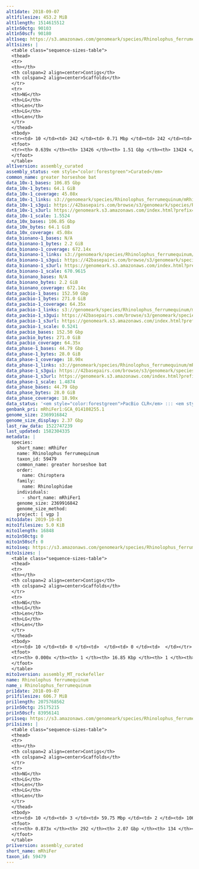 ```yaml
---
alt1date: 2018-09-07
alt1filesize: 453.2 MiB
alt1length: 1514615512
alt1n50ctg: 90103
alt1n50scf: 90180
alt1seq: https://s3.amazonaws.com/genomeark/species/Rhinolophus_ferrumequinum/mRhiFer1/assembly_curated/mRhiFer1.alt.cur.20180907.fasta.gz
alt1sizes: |
  <table class="sequence-sizes-table">
  <thead>
  <tr>
  <th></th>
  <th colspan=2 align=center>Contigs</th>
  <th colspan=2 align=center>Scaffolds</th>
  </tr>
  <tr>
  <th>NG</th>
  <th>LG</th>
  <th>Len</th>
  <th>LG</th>
  <th>Len</th>
  </tr>
  </thead>
  <tbody>
  <tr><td> 10 </td><td> 242 </td><td> 0.71 Mbp </td><td> 242 </td><td> 0.71 Mbp </td></tr>  <tr><td> 20 </td><td> 648 </td><td> 484.49 Kbp </td><td> 648 </td><td> 484.49 Kbp </td></tr>  <tr><td> 30 </td><td> 1250 </td><td> 326.48 Kbp </td><td> 1250 </td><td> 326.48 Kbp </td></tr>  <tr><td> 40 </td><td> 2162 </td><td> 204.80 Kbp </td><td> 2162 </td><td> 204.80 Kbp </td></tr>  <tr style="background-color:#cccccc;"><td> 50 </td><td> 3838 </td><td> 90.10 Kbp </td><td> 3838 </td><td> 90.18 Kbp </td></tr>  <tr><td> 60 </td><td> 9121 </td><td> 29.05 Kbp </td><td> 9119 </td><td> 29.05 Kbp </td></tr>  <tr><td> 70 </td><td> 0 </td><td>  </td><td> 0 </td><td>  </td></tr>  <tr><td> 80 </td><td> 0 </td><td>  </td><td> 0 </td><td>  </td></tr>  <tr><td> 90 </td><td> 0 </td><td>  </td><td> 0 </td><td>  </td></tr>  <tr><td> 100 </td><td> 0 </td><td>  </td><td> 0 </td><td>  </td></tr>  </tbody>
  <tfoot>
  <tr><th> 0.639x </th><th> 13426 </th><th> 1.51 Gbp </th><th> 13424 </th><th> 1.51 Gbp </th></tr>
  </tfoot>
  </table>
alt1version: assembly_curated
assembly_status: <em style="color:forestgreen">Curated</em>
common_name: greater horseshoe bat
data_10x-1_bases: 106.85 Gbp
data_10x-1_bytes: 64.1 GiB
data_10x-1_coverage: 45.08x
data_10x-1_links: s3://genomeark/species/Rhinolophus_ferrumequinum/mRhiFer1/genomic_data/10x/<br>
data_10x-1_s3gui: https://42basepairs.com/browse/s3/genomeark/species/Rhinolophus_ferrumequinum/mRhiFer1/genomic_data/10x/
data_10x-1_s3url: https://genomeark.s3.amazonaws.com/index.html?prefix=species/Rhinolophus_ferrumequinum/mRhiFer1/genomic_data/10x/
data_10x-1_scale: 1.5524
data_10x_bases: 106.85 Gbp
data_10x_bytes: 64.1 GiB
data_10x_coverage: 45.08x
data_bionano-1_bases: N/A
data_bionano-1_bytes: 2.2 GiB
data_bionano-1_coverage: 672.14x
data_bionano-1_links: s3://genomeark/species/Rhinolophus_ferrumequinum/mRhiFer1/genomic_data/bionano/<br>
data_bionano-1_s3gui: https://42basepairs.com/browse/s3/genomeark/species/Rhinolophus_ferrumequinum/mRhiFer1/genomic_data/bionano/
data_bionano-1_s3url: https://genomeark.s3.amazonaws.com/index.html?prefix=species/Rhinolophus_ferrumequinum/mRhiFer1/genomic_data/bionano/
data_bionano-1_scale: 670.9615
data_bionano_bases: N/A
data_bionano_bytes: 2.2 GiB
data_bionano_coverage: 672.14x
data_pacbio-1_bases: 152.50 Gbp
data_pacbio-1_bytes: 271.0 GiB
data_pacbio-1_coverage: 64.35x
data_pacbio-1_links: s3://genomeark/species/Rhinolophus_ferrumequinum/mRhiFer1/genomic_data/pacbio/<br>
data_pacbio-1_s3gui: https://42basepairs.com/browse/s3/genomeark/species/Rhinolophus_ferrumequinum/mRhiFer1/genomic_data/pacbio/
data_pacbio-1_s3url: https://genomeark.s3.amazonaws.com/index.html?prefix=species/Rhinolophus_ferrumequinum/mRhiFer1/genomic_data/pacbio/
data_pacbio-1_scale: 0.5241
data_pacbio_bases: 152.50 Gbp
data_pacbio_bytes: 271.0 GiB
data_pacbio_coverage: 64.35x
data_phase-1_bases: 44.79 Gbp
data_phase-1_bytes: 28.0 GiB
data_phase-1_coverage: 18.90x
data_phase-1_links: s3://genomeark/species/Rhinolophus_ferrumequinum/mRhiFer1/genomic_data/phase/<br>
data_phase-1_s3gui: https://42basepairs.com/browse/s3/genomeark/species/Rhinolophus_ferrumequinum/mRhiFer1/genomic_data/phase/
data_phase-1_s3url: https://genomeark.s3.amazonaws.com/index.html?prefix=species/Rhinolophus_ferrumequinum/mRhiFer1/genomic_data/phase/
data_phase-1_scale: 1.4874
data_phase_bases: 44.79 Gbp
data_phase_bytes: 28.0 GiB
data_phase_coverage: 18.90x
data_status: '<em style="color:forestgreen">PacBio CLR</em> ::: <em style="color:forestgreen">10x</em> ::: <em style="color:forestgreen">Phase</em>'
genbank_pri: mRhiFer1:GCA_014108255.1
genome_size: 2369916842
genome_size_display: 2.37 Gbp
last_raw_data: 1522747239
last_updated: 1582304335
metadata: |
  species:
    short_name: mRhiFer
    name: Rhinolophus ferrumequinum
    taxon_id: 59479
    common_name: greater horseshoe bat
    order:
      name: Chiroptera
    family:
      name: Rhinolophidae
    individuals:
      - short_name: mRhiFer1
    genome_size: 2369916842
    genome_size_method:
    project: [ vgp ]
mito1date: 2019-10-03
mito1filesize: 5.0 KiB
mito1length: 16848
mito1n50ctg: 0
mito1n50scf: 0
mito1seq: https://s3.amazonaws.com/genomeark/species/Rhinolophus_ferrumequinum/mRhiFer1/assembly_MT_rockefeller/mRhiFer1.MT.20191003.fasta.gz
mito1sizes: |
  <table class="sequence-sizes-table">
  <thead>
  <tr>
  <th></th>
  <th colspan=2 align=center>Contigs</th>
  <th colspan=2 align=center>Scaffolds</th>
  </tr>
  <tr>
  <th>NG</th>
  <th>LG</th>
  <th>Len</th>
  <th>LG</th>
  <th>Len</th>
  </tr>
  </thead>
  <tbody>
  <tr><td> 10 </td><td> 0 </td><td>  </td><td> 0 </td><td>  </td></tr>  <tr><td> 20 </td><td> 0 </td><td>  </td><td> 0 </td><td>  </td></tr>  <tr><td> 30 </td><td> 0 </td><td>  </td><td> 0 </td><td>  </td></tr>  <tr><td> 40 </td><td> 0 </td><td>  </td><td> 0 </td><td>  </td></tr>  <tr style="background-color:#cccccc;"><td> 50 </td><td> 0 </td><td style="background-color:#ff8888;">  </td><td> 0 </td><td style="background-color:#ff8888;">  </td></tr>  <tr><td> 60 </td><td> 0 </td><td>  </td><td> 0 </td><td>  </td></tr>  <tr><td> 70 </td><td> 0 </td><td>  </td><td> 0 </td><td>  </td></tr>  <tr><td> 80 </td><td> 0 </td><td>  </td><td> 0 </td><td>  </td></tr>  <tr><td> 90 </td><td> 0 </td><td>  </td><td> 0 </td><td>  </td></tr>  <tr><td> 100 </td><td> 0 </td><td>  </td><td> 0 </td><td>  </td></tr>  </tbody>
  <tfoot>
  <tr><th> 0.000x </th><th> 1 </th><th> 16.85 Kbp </th><th> 1 </th><th> 16.85 Kbp </th></tr>
  </tfoot>
  </table>
mito1version: assembly_MT_rockefeller
name: Rhinolophus ferrumequinum
name_: Rhinolophus_ferrumequinum
pri1date: 2018-09-07
pri1filesize: 606.7 MiB
pri1length: 2075768562
pri1n50ctg: 25175215
pri1n50scf: 83956141
pri1seq: https://s3.amazonaws.com/genomeark/species/Rhinolophus_ferrumequinum/mRhiFer1/assembly_curated/mRhiFer1.pri.cur.20180907.fasta.gz
pri1sizes: |
  <table class="sequence-sizes-table">
  <thead>
  <tr>
  <th></th>
  <th colspan=2 align=center>Contigs</th>
  <th colspan=2 align=center>Scaffolds</th>
  </tr>
  <tr>
  <th>NG</th>
  <th>LG</th>
  <th>Len</th>
  <th>LG</th>
  <th>Len</th>
  </tr>
  </thead>
  <tbody>
  <tr><td> 10 </td><td> 3 </td><td> 59.75 Mbp </td><td> 2 </td><td> 106.21 Mbp </td></tr>  <tr><td> 20 </td><td> 7 </td><td> 51.12 Mbp </td><td> 4 </td><td> 101.15 Mbp </td></tr>  <tr><td> 30 </td><td> 12 </td><td> 40.32 Mbp </td><td> 6 </td><td> 97.57 Mbp </td></tr>  <tr><td> 40 </td><td> 19 </td><td> 32.48 Mbp </td><td> 9 </td><td> 89.12 Mbp </td></tr>  <tr style="background-color:#cccccc;"><td> 50 </td><td> 27 </td><td style="background-color:#88ff88;"> 25.18 Mbp </td><td> 11 </td><td style="background-color:#88ff88;"> 83.96 Mbp </td></tr>  <tr><td> 60 </td><td> 39 </td><td> 16.72 Mbp </td><td> 15 </td><td> 66.94 Mbp </td></tr>  <tr><td> 70 </td><td> 56 </td><td> 10.68 Mbp </td><td> 19 </td><td> 55.57 Mbp </td></tr>  <tr><td> 80 </td><td> 85 </td><td> 5.27 Mbp </td><td> 23 </td><td> 44.82 Mbp </td></tr>  <tr><td> 90 </td><td> 0 </td><td>  </td><td> 0 </td><td>  </td></tr>  <tr><td> 100 </td><td> 0 </td><td>  </td><td> 0 </td><td>  </td></tr>  </tbody>
  <tfoot>
  <tr><th> 0.873x </th><th> 292 </th><th> 2.07 Gbp </th><th> 134 </th><th> 2.08 Gbp </th></tr>
  </tfoot>
  </table>
pri1version: assembly_curated
short_name: mRhiFer
taxon_id: 59479
---
```

